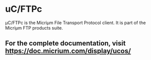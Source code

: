 # uC/FTPc

µC/FTPc is the Micriµm File Transport Protocol client. It is part of the Micriµm FTP products suite.

## For the complete documentation, visit https://doc.micrium.com/display/ucos/